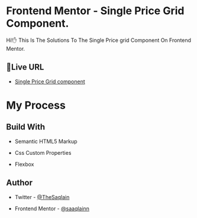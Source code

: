 # Frontend Mentor - Single Price Grid Component.

Hi!✋ This Is The Solutions To The Single Price grid Component On Frontend Mentor.

## 🚀Live URL

 - [Single Price Grid component](https://saaqlainn.github.io/FrontEnd-Tasks/Single-price-grid-component/)


# My Process

## Build With

- Semantic HTML5 Markup

- Css Custom Properties

- Flexbox


## Author

- Twitter - [@TheSaqlain](https://twitter.com/TheSaqlain)

- Frontend Mentor - [@saaqlainn](https://www.frontendmentor.io/home)
